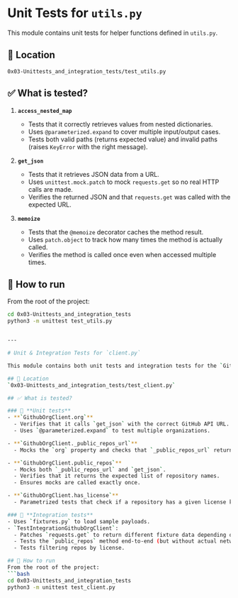 
# Unit Tests for `utils.py`

This module contains unit tests for helper functions defined in `utils.py`.

## 📂 Location
`0x03-Unittests_and_integration_tests/test_utils.py`

## ✅ What is tested?

1. **`access_nested_map`**
   - Tests that it correctly retrieves values from nested dictionaries.
   - Uses `@parameterized.expand` to cover multiple input/output cases.
   - Tests both valid paths (returns expected value) and invalid paths (raises `KeyError` with the right message).

2. **`get_json`**
   - Tests that it retrieves JSON data from a URL.
   - Uses `unittest.mock.patch` to mock `requests.get` so no real HTTP calls are made.
   - Verifies the returned JSON and that `requests.get` was called with the expected URL.

3. **`memoize`**
   - Tests that the `@memoize` decorator caches the method result.
   - Uses `patch.object` to track how many times the method is actually called.
   - Verifies the method is called once even when accessed multiple times.

## 🚀 How to run
From the root of the project:
```bash
cd 0x03-Unittests_and_integration_tests
python3 -m unittest test_utils.py


---

# Unit & Integration Tests for `client.py`

This module contains both unit tests and integration tests for the `GithubOrgClient` class defined in `client.py`.

## 📂 Location
`0x03-Unittests_and_integration_tests/test_client.py`

## ✅ What is tested?

### 🔹 **Unit tests**
- **`GithubOrgClient.org`**
  - Verifies that it calls `get_json` with the correct GitHub API URL.
  - Uses `@parameterized.expand` to test multiple organizations.

- **`GithubOrgClient._public_repos_url`**
  - Mocks the `org` property and checks that `_public_repos_url` returns the `repos_url`.

- **`GithubOrgClient.public_repos`**
  - Mocks both `_public_repos_url` and `get_json`.
  - Verifies that it returns the expected list of repository names.
  - Ensures mocks are called exactly once.

- **`GithubOrgClient.has_license`**
  - Parametrized tests that check if a repository has a given license key.

### 🔹 **Integration tests**
- Uses `fixtures.py` to load sample payloads.
- `TestIntegrationGithubOrgClient`:
  - Patches `requests.get` to return different fixture data depending on the URL.
  - Tests the `public_repos` method end-to-end (but without actual network calls).
  - Tests filtering repos by license.

## 🚀 How to run
From the root of the project:
```bash
cd 0x03-Unittests_and_integration_tests
python3 -m unittest test_client.py
